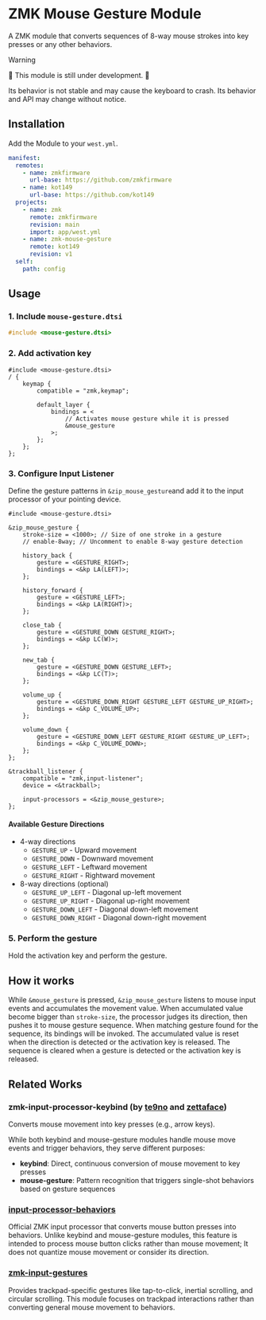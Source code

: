# ZMK Mouse Gesture Module

A ZMK module that converts sequences of 8-way mouse strokes into key presses or any other behaviors.

> [!warning]
> 🚧 This module is still under development. 🚧
>
> Its behavior is not stable and may cause the keyboard to crash. Its behavior and API may change without notice.

## Installation

Add the Module to your `west.yml`.

```yml
manifest:
  remotes:
    - name: zmkfirmware
      url-base: https://github.com/zmkfirmware
    - name: kot149
      url-base: https://github.com/kot149
  projects:
    - name: zmk
      remote: zmkfirmware
      revision: main
      import: app/west.yml
    - name: zmk-mouse-gesture
      remote: kot149
      revision: v1
  self:
    path: config
```

## Usage

### 1. Include `mouse-gesture.dtsi`

```c
#include <mouse-gesture.dtsi>
```

### 2. Add activation key
```dts
#include <mouse-gesture.dtsi>
/ {
    keymap {
        compatible = "zmk,keymap";

        default_layer {
            bindings = <
                // Activates mouse gesture while it is pressed
                &mouse_gesture
            >;
        };
    };
};
```

### 3. Configure Input Listener

Define the gesture patterns in `&zip_mouse_gesture`and add it to the input processor of your pointing device.

```dts
#include <mouse-gesture.dtsi>

&zip_mouse_gesture {
    stroke-size = <1000>; // Size of one stroke in a gesture
    // enable-8way; // Uncomment to enable 8-way gesture detection

    history_back {
        gesture = <GESTURE_RIGHT>;
        bindings = <&kp LA(LEFT)>;
    };

    history_forward {
        gesture = <GESTURE_LEFT>;
        bindings = <&kp LA(RIGHT)>;
    };

    close_tab {
        gesture = <GESTURE_DOWN GESTURE_RIGHT>;
        bindings = <&kp LC(W)>;
    };

    new_tab {
        gesture = <GESTURE_DOWN GESTURE_LEFT>;
        bindings = <&kp LC(T)>;
    };

    volume_up {
        gesture = <GESTURE_DOWN_RIGHT GESTURE_LEFT GESTURE_UP_RIGHT>;
        bindings = <&kp C_VOLUME_UP>;
    };

    volume_down {
        gesture = <GESTURE_DOWN_LEFT GESTURE_RIGHT GESTURE_UP_LEFT>;
        bindings = <&kp C_VOLUME_DOWN>;
    };
};

&trackball_listener {
    compatible = "zmk,input-listener";
    device = <&trackball>;

    input-processors = <&zip_mouse_gesture>;
};
```

#### Available Gesture Directions

- 4-way directions
  - `GESTURE_UP` - Upward movement
  - `GESTURE_DOWN` - Downward movement
  - `GESTURE_LEFT` - Leftward movement
  - `GESTURE_RIGHT` - Rightward movement
- 8-way directions (optional)
  - `GESTURE_UP_LEFT` - Diagonal up-left movement
  - `GESTURE_UP_RIGHT` - Diagonal up-right movement
  - `GESTURE_DOWN_LEFT` - Diagonal down-left movement
  - `GESTURE_DOWN_RIGHT` - Diagonal down-right movement

### 5. Perform the gesture

Hold the activation key and perform the gesture.

## How it works

While `&mouse_gesture` is pressed, `&zip_mouse_gesture` listens to mouse input events and accumulates the movement value.
When accumulated value become bigger than `stroke-size`, the processor judges its direction, then pushes it to mouse gesture sequence.
When matching gesture found for the sequence, its bindings will be invoked.
The accumulated value is reset when the direction is detected or the activation key is released.
The sequence is cleared when a gesture is detected or the activation key is released.

## Related Works

### zmk-input-processor-keybind (by [te9no](https://github.com/te9no/zmk-input-processor-keybind) and [zettaface](https://github.com/zettaface/zmk-input-processor-keybind))

Converts mouse movement into key presses (e.g., arrow keys).

While both keybind and mouse-gesture modules handle mouse move events and trigger behaviors, they serve different purposes:

- **keybind**: Direct, continuous conversion of mouse movement to key presses
- **mouse-gesture**: Pattern recognition that triggers single-shot behaviors based on gesture sequences

### [input-processor-behaviors](https://zmk.dev/docs/keymaps/input-processors/behaviors)

Official ZMK input processor that converts mouse button presses into behaviors.
Unlike keybind and mouse-gesture modules, this feature is intended to process mouse button clicks rather than mouse movement; It does not quantize mouse movement or consider its direction.

### [zmk-input-gestures](https://github.com/halfdane/zmk-input-gestures)

Provides trackpad-specific gestures like tap-to-click, inertial scrolling, and circular scrolling. This module focuses on trackpad interactions rather than converting general mouse movement to behaviors.
